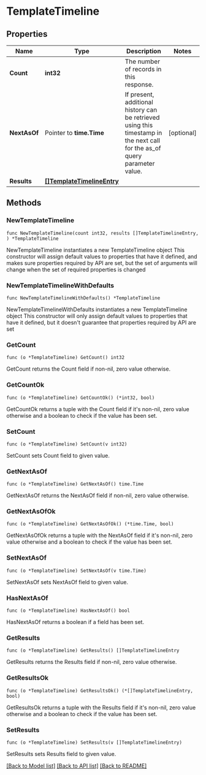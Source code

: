 # TemplateTimeline

## Properties

Name | Type | Description | Notes
------------ | ------------- | ------------- | -------------
**Count** | **int32** | The number of records in this response. | 
**NextAsOf** | Pointer to **time.Time** | If present, additional history can be retrieved using this timestamp in the next call for the as_of query parameter value. | [optional] 
**Results** | [**[]TemplateTimelineEntry**](TemplateTimelineEntry.md) |  | 

## Methods

### NewTemplateTimeline

`func NewTemplateTimeline(count int32, results []TemplateTimelineEntry, ) *TemplateTimeline`

NewTemplateTimeline instantiates a new TemplateTimeline object
This constructor will assign default values to properties that have it defined,
and makes sure properties required by API are set, but the set of arguments
will change when the set of required properties is changed

### NewTemplateTimelineWithDefaults

`func NewTemplateTimelineWithDefaults() *TemplateTimeline`

NewTemplateTimelineWithDefaults instantiates a new TemplateTimeline object
This constructor will only assign default values to properties that have it defined,
but it doesn't guarantee that properties required by API are set

### GetCount

`func (o *TemplateTimeline) GetCount() int32`

GetCount returns the Count field if non-nil, zero value otherwise.

### GetCountOk

`func (o *TemplateTimeline) GetCountOk() (*int32, bool)`

GetCountOk returns a tuple with the Count field if it's non-nil, zero value otherwise
and a boolean to check if the value has been set.

### SetCount

`func (o *TemplateTimeline) SetCount(v int32)`

SetCount sets Count field to given value.


### GetNextAsOf

`func (o *TemplateTimeline) GetNextAsOf() time.Time`

GetNextAsOf returns the NextAsOf field if non-nil, zero value otherwise.

### GetNextAsOfOk

`func (o *TemplateTimeline) GetNextAsOfOk() (*time.Time, bool)`

GetNextAsOfOk returns a tuple with the NextAsOf field if it's non-nil, zero value otherwise
and a boolean to check if the value has been set.

### SetNextAsOf

`func (o *TemplateTimeline) SetNextAsOf(v time.Time)`

SetNextAsOf sets NextAsOf field to given value.

### HasNextAsOf

`func (o *TemplateTimeline) HasNextAsOf() bool`

HasNextAsOf returns a boolean if a field has been set.

### GetResults

`func (o *TemplateTimeline) GetResults() []TemplateTimelineEntry`

GetResults returns the Results field if non-nil, zero value otherwise.

### GetResultsOk

`func (o *TemplateTimeline) GetResultsOk() (*[]TemplateTimelineEntry, bool)`

GetResultsOk returns a tuple with the Results field if it's non-nil, zero value otherwise
and a boolean to check if the value has been set.

### SetResults

`func (o *TemplateTimeline) SetResults(v []TemplateTimelineEntry)`

SetResults sets Results field to given value.



[[Back to Model list]](../README.md#documentation-for-models) [[Back to API list]](../README.md#documentation-for-api-endpoints) [[Back to README]](../README.md)


